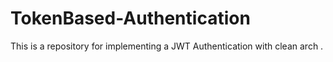 # TokenBased-Authentication
This is a repository for implementing a JWT Authentication with clean arch .
